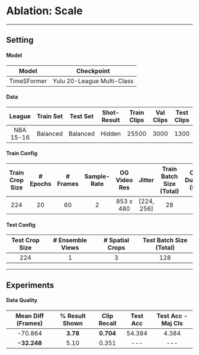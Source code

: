 # **Ablation:** Scale

---

## **Setting**

#### Model

| Model | Checkpoint |
| :---: | :---: |
| TimeSFormer | Yulu 20-League Multi-Class | 

#### Data

| League | Train Set | Test Set | Shot-Result | Train Clips | Val Clips | Test Clips |
 :---: | :---: | :---: | :---: | :---: | :---: | :---: |
| NBA 15-16 | Balanced | Balanced | Hidden | 25500 | 3000 | 1300 |

#### Train Config

| Train Crop Size | # Epochs | # Frames | Sample-Rate | OG Video Res | Jitter | Train Batch Size (Total) | Clip-Duration (Sec) |
| :---: | :---: | :---: | :---: | :---: | :---: | :---: | :---: |
| 224 | 20 | 60 | 2 | 853 x 480 | [224, 256] | 28 |  4 |

#### Test Config

| Test Crop Size | # Ensemble Views | # Spatial Crops | Test Batch Size (Total) |
| :---: | :---: | :---: | :---: |
| 224 | 1 | 3 | 128 |

---

## **Experiments**

#### Data Quality

| Mean Diff (Frames)| % Result Shown | Clip Recall | Test Acc | Test Acc - Maj Cls |
| :---: | :---: | :---: | :---: | :---: |
| -70.864 | **3.78** | **0.704** | 54.384 | 4.384 |
| **-32.248** | 5.10 | 0.351 | --- | --- |